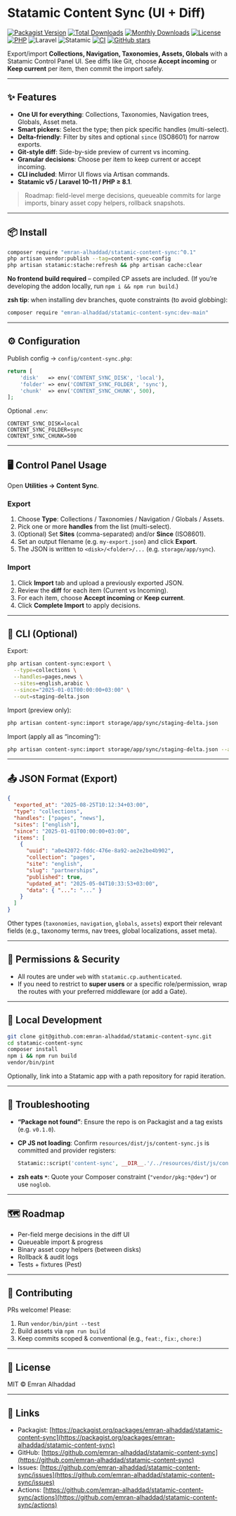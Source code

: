 # Statamic Content Sync (UI + Diff)

[![Packagist Version](https://img.shields.io/packagist/v/emran-alhaddad/statamic-content-sync.svg)](https://packagist.org/packages/emran-alhaddad/statamic-content-sync)
[![Total Downloads](https://img.shields.io/packagist/dt/emran-alhaddad/statamic-content-sync.svg)](https://packagist.org/packages/emran-alhaddad/statamic-content-sync)
[![Monthly Downloads](https://img.shields.io/packagist/dm/emran-alhaddad/statamic-content-sync.svg)](https://packagist.org/packages/emran-alhaddad/statamic-content-sync/stats)
[![License](https://img.shields.io/packagist/l/emran-alhaddad/statamic-content-sync.svg)](LICENSE)
[![PHP](https://img.shields.io/packagist/php-v/emran-alhaddad/statamic-content-sync.svg)](https://www.php.net/)
![Laravel](https://img.shields.io/badge/Laravel-10%2F11-FF2D20?logo=laravel&logoColor=white)
![Statamic](https://img.shields.io/badge/Statamic-v5-161F6D)
[![CI](https://github.com/emran-alhaddad/statamic-content-sync/actions/workflows/ci.yml/badge.svg)](https://github.com/emran-alhaddad/statamic-content-sync/actions)
[![GitHub stars](https://img.shields.io/github/stars/emran-alhaddad/statamic-content-sync?style=social)](https://github.com/emran-alhaddad/statamic-content-sync)

Export/import **Collections, Navigation, Taxonomies, Assets, Globals** with a Statamic Control Panel UI. See diffs like Git, choose **Accept incoming** or **Keep current** per item, then commit the import safely.

---

## ✨ Features

- **One UI for everything**: Collections, Taxonomies, Navigation trees, Globals, Asset meta.
- **Smart pickers**: Select the type; then pick specific handles (multi-select).
- **Delta-friendly**: Filter by sites and optional `since` (ISO8601) for narrow exports.
- **Git-style diff**: Side-by-side preview of current vs incoming.
- **Granular decisions**: Choose per item to keep current or accept incoming.
- **CLI included**: Mirror UI flows via Artisan commands.
- **Statamic v5 / Laravel 10–11 / PHP ≥ 8.1**.

> Roadmap: field-level merge decisions, queueable commits for large imports, binary asset copy helpers, rollback snapshots.

---

## 📦 Install

```bash
composer require "emran-alhaddad/statamic-content-sync:^0.1"
php artisan vendor:publish --tag=content-sync-config
php artisan statamic:stache:refresh && php artisan cache:clear
````

**No frontend build required** – compiled CP assets are included.
(If you’re developing the addon locally, run `npm i && npm run build`.)

**zsh tip**: when installing dev branches, quote constraints (to avoid globbing):

```bash
composer require "emran-alhaddad/statamic-content-sync:dev-main"
```

---

## ⚙️ Configuration

Publish config → `config/content-sync.php`:

```php
return [
    'disk'   => env('CONTENT_SYNC_DISK', 'local'),
    'folder' => env('CONTENT_SYNC_FOLDER', 'sync'),
    'chunk'  => env('CONTENT_SYNC_CHUNK', 500),
];
```

Optional `.env`:

```
CONTENT_SYNC_DISK=local
CONTENT_SYNC_FOLDER=sync
CONTENT_SYNC_CHUNK=500
```

---

## 🖥️ Control Panel Usage

Open **Utilities → Content Sync**.

### Export

1. Choose **Type**: Collections / Taxonomies / Navigation / Globals / Assets.
2. Pick one or more **handles** from the list (multi-select).
3. (Optional) Set **Sites** (comma-separated) and/or **Since** (ISO8601).
4. Set an output filename (e.g. `my-export.json`) and click **Export**.
5. The JSON is written to `<disk>/<folder>/...` (e.g. `storage/app/sync`).

### Import

1. Click **Import** tab and upload a previously exported JSON.
2. Review the **diff** for each item (Current vs Incoming).
3. For each item, choose **Accept incoming** or **Keep current**.
4. Click **Complete Import** to apply decisions.

---

## 🧰 CLI (Optional)

Export:

```bash
php artisan content-sync:export \
  --type=collections \
  --handles=pages,news \
  --sites=english,arabic \
  --since="2025-01-01T00:00:00+03:00" \
  --out=staging-delta.json
```

Import (preview only):

```bash
php artisan content-sync:import storage/app/sync/staging-delta.json
```

Import (apply all as “incoming”):

```bash
php artisan content-sync:import storage/app/sync/staging-delta.json --apply
```

---

## 📤 JSON Format (Export)

```json
{
  "exported_at": "2025-08-25T10:12:34+03:00",
  "type": "collections",
  "handles": ["pages", "news"],
  "sites": ["english"],
  "since": "2025-01-01T00:00:00+03:00",
  "items": [
    {
      "uuid": "a0e42072-fddc-476e-8a92-ae2e2be4b902",
      "collection": "pages",
      "site": "english",
      "slug": "partnerships",
      "published": true,
      "updated_at": "2025-05-04T10:33:53+03:00",
      "data": { "...": "..." }
    }
  ]
}
```

Other types (`taxonomies`, `navigation`, `globals`, `assets`) export their relevant fields (e.g., taxonomy terms, nav trees, global localizations, asset meta).

---

## 🔐 Permissions & Security

* All routes are under `web` with `statamic.cp.authenticated`.
* If you need to restrict to **super users** or a specific role/permission, wrap the routes with your preferred middleware (or add a Gate).

---

## 🧪 Local Development

```bash
git clone git@github.com:emran-alhaddad/statamic-content-sync.git
cd statamic-content-sync
composer install
npm i && npm run build
vendor/bin/pint
```

Optionally, link into a Statamic app with a path repository for rapid iteration.

---

## 🐞 Troubleshooting

* **“Package not found”**: Ensure the repo is on Packagist and a tag exists (e.g. `v0.1.0`).
* **CP JS not loading**: Confirm `resources/dist/js/content-sync.js` is committed and provider registers:

  ```php
  Statamic::script('content-sync', __DIR__.'/../resources/dist/js/content-sync.js');
  ```
* **zsh eats `*`**: Quote your Composer constraint (`"vendor/pkg:*@dev"`) or use `noglob`.

---

## 🗺️ Roadmap

* Per-field merge decisions in the diff UI
* Queueable import & progress
* Binary asset copy helpers (between disks)
* Rollback & audit logs
* Tests + fixtures (Pest)

---

## 🤝 Contributing

PRs welcome! Please:

1. Run `vendor/bin/pint --test`
2. Build assets via `npm run build`
3. Keep commits scoped & conventional (e.g., `feat:`, `fix:`, `chore:`)

---

## 📜 License

MIT © Emran Alhaddad

---

## 🔗 Links

* Packagist: [https://packagist.org/packages/emran-alhaddad/statamic-content-sync](https://packagist.org/packages/emran-alhaddad/statamic-content-sync)
* GitHub: [https://github.com/emran-alhaddad/statamic-content-sync](https://github.com/emran-alhaddad/statamic-content-sync)
* Issues: [https://github.com/emran-alhaddad/statamic-content-sync/issues](https://github.com/emran-alhaddad/statamic-content-sync/issues)
* Actions: [https://github.com/emran-alhaddad/statamic-content-sync/actions](https://github.com/emran-alhaddad/statamic-content-sync/actions)

